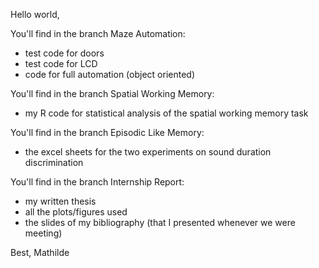 Hello world,

You'll find in the branch Maze Automation:
- test code for doors
- test code for LCD
- code for full automation (object oriented)

You'll find in the branch Spatial Working Memory:
- my R code for statistical analysis of the spatial working memory task

You'll find in the branch Episodic Like Memory:
- the excel sheets for the two experiments on sound duration discrimination

You'll find in the branch Internship Report:
- my written thesis
- all the plots/figures used
- the slides of my bibliography (that I presented whenever we were meeting)

Best,
Mathilde
